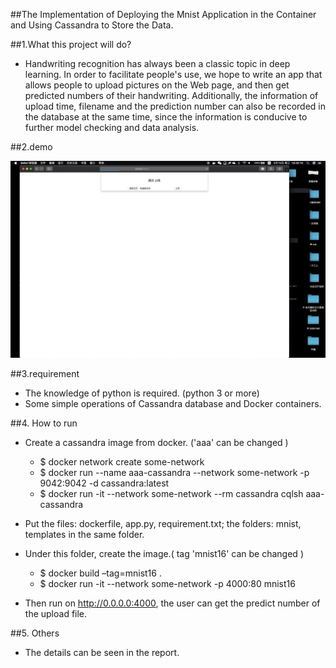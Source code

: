 ##The Implementation of Deploying the Mnist Application in the Container and Using Cassandra to Store the Data.


##1.What this project will do?
* Handwriting recognition has always been a classic topic in deep learning. In order to facilitate people's use, we hope to write an app that allows people to upload pictures on the Web page, and then get predicted numbers of their handwriting. Additionally, the information of upload time, filename and the prediction number can also be recorded in the database at the same time, since the information is conducive to further model checking and data analysis.


##2.demo


![demo](demo.gif)

##3.requirement
* The knowledge of python is required. (python 3 or more)
* Some simple operations of Cassandra database and Docker containers.

##4. How to run 
* Create a cassandra image from docker. ('aaa' can be changed )

    * $ docker network create some-network
    * $ docker run --name aaa-cassandra --network some-network -p 9042:9042 -d cassandra:latest
    * $ docker run -it --network some-network --rm cassandra cqlsh aaa-cassandra
    

* Put the files: dockerfile, app.py, requirement.txt; the folders: mnist, templates in the same folder.
* Under this folder, create the image.( tag 'mnist16' can be changed )
    * $ docker build –tag=mnist16 .
    * $ docker run -it --network some-network -p 4000:80 mnist16

* Then run on http://0.0.0.0:4000, the user can get the predict number of the upload file. 

##5. Others
* The details can be seen in the report. 
